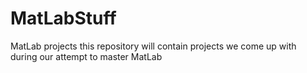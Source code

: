 # MatLabStuff
MatLab projects
this repository will contain projects we come up with during our attempt to master MatLab

